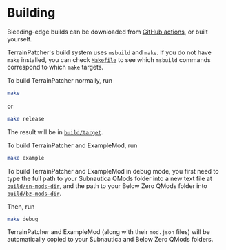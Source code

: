 # Building

Bleeding-edge builds can be downloaded from [GitHub actions](https://github.com/Esper89/Subnautica-TerrainPatcher/actions), or built yourself.

TerrainPatcher's build system uses `msbuild` and `make`. If you do not have `make` installed, you can check [`Makefile`](./MakeFile) to see which `msbuild` commands correspond to which `make` targets.

To build TerrainPatcher normally, run

```bash
make
```

or

```bash
make release
```

The result will be in [`build/target`](./build/target).

To build TerrainPatcher and ExampleMod, run

```bash
make example
```

To build TerrainPatcher and ExampleMod in debug mode, you first need to type the full path to your Subnautica QMods folder into a new text file at [`build/sn-mods-dir`](./build/sn-mods-dir), and the path to your Below Zero QMods folder into [`build/bz-mods-dir`](./build/bz-mods-dir).

Then, run

```bash
make debug
```

TerrainPatcher and ExampleMod (along with their `mod.json` files) will be automatically copied to your Subnautica and Below Zero QMods folders.
